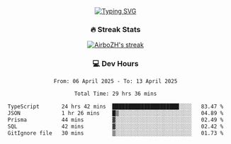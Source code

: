 
<div align="center">
  <a href="https://git.io/typing-svg"><img src="https://readme-typing-svg.demolab.com?font=Fira+Code&size=30&pause=1000&color=33F7F5&center=true&vCenter=true&width=435&lines=Hi+there+%F0%9F%91%8B+I+am+AirboZH+;Welcome+to+my+Github" alt="Typing SVG" /></a>

<h3>🔥 Streak Stats</h3>

<!-- GitHub Readme Streak Stats - https://github.com/DenverCoder1/github-readme-streak-stats -->
<p>
  <a href="https://github.com/DenverCoder1/github-readme-streak-stats">
    <img title="🔥 Get streak stats for your profile at git.io/streak-stats" alt="AirboZH's streak" src="https://streak-stats.demolab.com/?user=AirboZH&theme=monokai-metallian&hide_border=true"/>
  </a>
</p>

<h3>💻 Dev Hours</h3>
<!--START_SECTION:waka-->

```txt
From: 06 April 2025 - To: 13 April 2025

Total Time: 29 hrs 36 mins

TypeScript       24 hrs 42 mins  █████████████████████░░░░   83.47 %
JSON             1 hr 26 mins    █▒░░░░░░░░░░░░░░░░░░░░░░░   04.89 %
Prisma           44 mins         ▓░░░░░░░░░░░░░░░░░░░░░░░░   02.49 %
SQL              42 mins         ▓░░░░░░░░░░░░░░░░░░░░░░░░   02.42 %
GitIgnore file   30 mins         ▒░░░░░░░░░░░░░░░░░░░░░░░░   01.73 %
```

<!--END_SECTION:waka-->
</div>  
